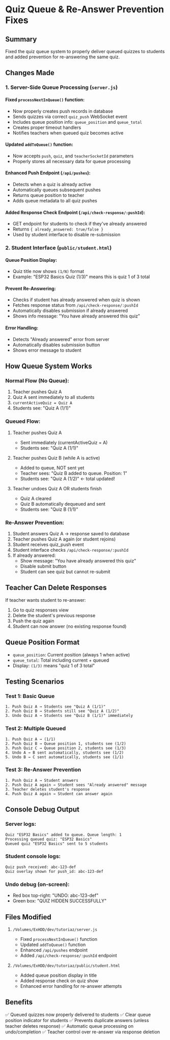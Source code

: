 # Quiz Queue & Re-Answer Prevention Fixes

## Summary
Fixed the quiz queue system to properly deliver queued quizzes to students and added prevention for re-answering the same quiz.

## Changes Made

### 1. Server-Side Queue Processing (`server.js`)

#### Fixed `processNextInQueue()` function:
- Now properly creates push records in database
- Sends quizzes via correct `quiz_push` WebSocket event
- Includes queue position info: `queue_position` and `queue_total`
- Creates proper timeout handlers
- Notifies teachers when queued quiz becomes active

#### Updated `addToQueue()` function:
- Now accepts `push`, `quiz`, and `teacherSocketId` parameters
- Properly stores all necessary data for queue processing

#### Enhanced Push Endpoint (`/api/pushes`):
- Detects when a quiz is already active
- Automatically queues subsequent pushes
- Returns queue position to teacher
- Adds queue metadata to all quiz pushes

#### Added Response Check Endpoint (`/api/check-response/:pushId`):
- GET endpoint for students to check if they've already answered
- Returns `{ already_answered: true/false }`
- Used by student interface to disable re-submission

### 2. Student Interface (`public/student.html`)

#### Queue Position Display:
- Quiz title now shows `(1/N)` format
- Example: "ESP32 Basics Quiz (1/3)" means this is quiz 1 of 3 total

#### Prevent Re-Answering:
- Checks if student has already answered when quiz is shown
- Fetches response status from `/api/check-response/:pushId`
- Automatically disables submission if already answered
- Shows info message: "You have already answered this quiz"

#### Error Handling:
- Detects "Already answered" error from server
- Automatically disables submission button
- Shows error message to student

## How Queue System Works

### Normal Flow (No Queue):
1. Teacher pushes Quiz A
2. Quiz A sent immediately to all students
3. `currentActiveQuiz = Quiz A`
4. Students see: "Quiz A (1/1)"

### Queued Flow:
1. Teacher pushes Quiz A
   - Sent immediately (currentActiveQuiz = A)
   - Students see: "Quiz A (1/1)"

2. Teacher pushes Quiz B (while A is active)
   - Added to queue, NOT sent yet
   - Teacher sees: "Quiz B added to queue. Position: 1"
   - Students see: "Quiz A (1/2)" ← total updated!

3. Teacher undoes Quiz A OR students finish
   - Quiz A cleared
   - Quiz B automatically dequeued and sent
   - Students see: "Quiz B (1/1)"

### Re-Answer Prevention:
1. Student answers Quiz A → response saved to database
2. Teacher pushes Quiz A again (or student rejoins)
3. Student receives quiz_push event
4. Student interface checks `/api/check-response/:pushId`
5. If already answered:
   - Show message: "You have already answered this quiz"
   - Disable submit button
   - Student can see quiz but cannot re-submit

## Teacher Can Delete Responses
If teacher wants student to re-answer:
1. Go to quiz responses view
2. Delete the student's previous response
3. Push the quiz again
4. Student can now answer (no existing response found)

## Queue Position Format
- `queue_position`: Current position (always 1 when active)
- `queue_total`: Total including current + queued
- Display: `(1/3)` means "quiz 1 of 3 total"

## Testing Scenarios

### Test 1: Basic Queue
```
1. Push Quiz A → Students see "Quiz A (1/1)"
2. Push Quiz B → Students still see "Quiz A (1/2)"
3. Undo Quiz A → Students see "Quiz B (1/1)" immediately
```

### Test 2: Multiple Queued
```
1. Push Quiz A → (1/1)
2. Push Quiz B → Queue position 1, students see (1/2)
3. Push Quiz C → Queue position 2, students see (1/3)
4. Undo A → B sent automatically, students see (1/2)
5. Undo B → C sent automatically, students see (1/1)
```

### Test 3: Re-Answer Prevention
```
1. Push Quiz A → Student answers
2. Push Quiz A again → Student sees "Already answered" message
3. Teacher deletes student's response
4. Push Quiz A again → Student can answer again
```

## Console Debug Output

### Server logs:
```
Quiz "ESP32 Basics" added to queue. Queue length: 1
Processing queued quiz: "ESP32 Basics"
Queued quiz "ESP32 Basics" sent to 5 students
```

### Student console logs:
```
Quiz push received: abc-123-def
Quiz overlay shown for push_id: abc-123-def
```

### Undo debug (on-screen):
- Red box top-right: "UNDO: abc-123-def"
- Green box: "QUIZ HIDDEN SUCCESSFULLY"

## Files Modified
1. `/Volumes/ExHDD/dev/tutoriaz/server.js`
   - Fixed `processNextInQueue()` function
   - Updated `addToQueue()` function
   - Enhanced `/api/pushes` endpoint
   - Added `/api/check-response/:pushId` endpoint

2. `/Volumes/ExHDD/dev/tutoriaz/public/student.html`
   - Added queue position display in title
   - Added response check on quiz show
   - Enhanced error handling for re-answer attempts

## Benefits
✅ Queued quizzes now properly delivered to students
✅ Clear queue position indicator for students
✅ Prevents duplicate answers (unless teacher deletes response)
✅ Automatic queue processing on undo/completion
✅ Teacher control over re-answer via response deletion
